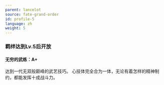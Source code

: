 ```yaml
---
parent: lancelot
source: fate-grand-order
id: profile-5
language: zh
weight: 5
---
```


### 羁绊达到Lv.5后开放

#### 无穷的武练：A+

达到一代无双般巅峰的武艺技巧。
心技体完全合为一体，无论有着怎样的精神制约，都能发挥十成战斗力。

